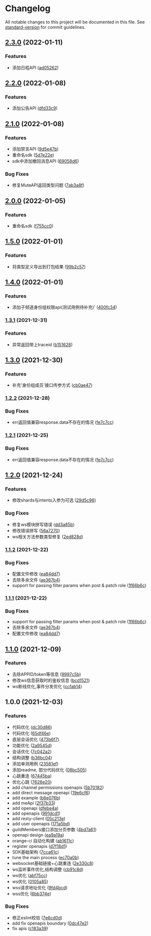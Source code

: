 # Changelog

All notable changes to this project will be documented in this file. See [standard-version](https://github.com/conventional-changelog/standard-version) for commit guidelines.

## [2.3.0](https://github.com/tencent-connect/bot-node-sdk/compare/v2.2.0...v2.3.0) (2022-01-11)


### Features

* 添加日程API ([ad05262](https://github.com/tencent-connect/bot-node-sdk/commit/ad05262947b045c93dd68502f7f74c0c0bf7d478))

## [2.2.0](https://github.com/tencent-connect/bot-node-sdk/compare/v2.1.0...v2.2.0) (2022-01-08)


### Features

* 添加公告API ([dfd33c9](https://github.com/tencent-connect/bot-node-sdk/commit/dfd33c97b1475278c258cb3d992dcbc0108d839b))

## [2.1.0](https://github.com/tencent-connect/bot-node-sdk/compare/v1.5.0...v2.1.0) (2022-01-08)


### Features

* 添加禁言API ([9d5e47b](https://github.com/tencent-connect/bot-node-sdk/commit/9d5e47bf56ad90358c4c8cba1ceb7dc18e765ad4))
* 重命名sdk ([5d7e22e](https://github.com/tencent-connect/bot-node-sdk/commit/5d7e22efb29c7d60a9432fb0d225db17415894fd))
* sdk中添加撤回消息API ([69058d6](https://github.com/tencent-connect/bot-node-sdk/commit/69058d6a8a4ad20fa634f9d89c58470f415b0459))


### Bug Fixes

* 修复MuteAPI返回类型问题 ([7ab3a8f](https://github.com/tencent-connect/bot-node-sdk/commit/7ab3a8f45de62f6d9bfd7ed29c706b4c7fefba5b))

## [2.0.0](https://github.com/tencent-connect/bot-node-sdk/compare/v1.5.0...v2.0.0) (2022-01-05)


### Features

* 重命名sdk ([f755cc0](https://github.com/tencent-connect/bot-node-sdk/commit/f755cc0584c75a90fa18ab32f76617373d93a445))

## [1.5.0](https://github.com/tencent-connect/bot-node-sdk/compare/v1.4.0...v1.5.0) (2022-01-01)


### Features

* 将类型定义导出到打包结果 ([99b2c57](https://github.com/tencent-connect/bot-node-sdk/commit/99b2c57642f386881b694d032605e538586566b6))

## [1.4.0](https://github.com/tencent-connect/bot-node-sdk/compare/v1.3.1...v1.4.0) (2022-01-01)


### Features

* 添加子频道身份组权限api(测试用例待补充)' ([400fc34](https://github.com/tencent-connect/bot-node-sdk/commit/400fc34232069f740a88af6e19113cf3b550a353))

### [1.3.1](https://github.com/tencent-connect/bot-node-sdk/compare/v1.3.0...v1.3.1) (2021-12-31)


### Features

* 异常返回带上traceid ([b151628](https://github.com/tencent-connect/bot-node-sdk/commit/b1516285bfe1ac3bed798266e5b40c7dcabf9900))

## [1.3.0](https://github.com/tencent-connect/bot-node-sdk/compare/v1.2.2...v1.3.0) (2021-12-30)


### Features

* 补充'身份组成员'接口传参方式 ([cb0ae47](https://github.com/tencent-connect/bot-node-sdk/commit/cb0ae47aea7c1edeebaec58d70e7f28f6a10417d))

### [1.2.2](https://github.com/tencent-connect/bot-node-sdk/compare/v1.2.0...v1.2.2) (2021-12-28)


### Bug Fixes

* err返回值兼容response.data不存在的情况 ([fe7c7cc](https://github.com/tencent-connect/bot-node-sdk/commit/fe7c7cce93869e9a7d360b052d64394a57fe84be))

### [1.2.1](https://github.com/tencent-connect/bot-node-sdk/compare/v1.2.0...v1.2.1) (2021-12-25)


### Bug Fixes

* err返回值兼容response.data不存在的情况 ([fe7c7cc](https://github.com/tencent-connect/bot-node-sdk/commit/fe7c7cce93869e9a7d360b052d64394a57fe84be))

## [1.2.0](https://github.com/tencent-connect/bot-node-sdk/compare/v1.1.2...v1.2.0) (2021-12-24)


### Features

* 修改shards与intents入参为可选 ([29d5c96](https://github.com/tencent-connect/bot-node-sdk/commit/29d5c961ee4fe11faea840264057ba8ddd4cb2da))


### Bug Fixes

* 修复ws模块拼写错误 ([dd3a85b](https://github.com/tencent-connect/bot-node-sdk/commit/dd3a85b97dcd044e679052e061d87ad1052939b7))
* 修改错误拼写 ([56a7270](https://github.com/tencent-connect/bot-node-sdk/commit/56a7270d86221354a846d0603ba2ea70ced78467))
* ws相关方法参数类型修复 ([2ed828d](https://github.com/tencent-connect/bot-node-sdk/commit/2ed828d95c6c9b1564524c3d3ca24d03ef6f7327))

### [1.1.2](https://github.com/tencent-connect/bot-node-sdk/compare/v1.1.0...v1.1.2) (2021-12-22)


### Bug Fixes

* 配置文件修改 ([ea84dd7](https://github.com/tencent-connect/bot-node-sdk/commit/ea84dd7c083258ea334d3792bbd141114b2266f2))
* 去除多余文件 ([ae367b4](https://github.com/tencent-connect/bot-node-sdk/commit/ae367b42d9a894fbf12baadf27b95a1cdde1caef))
* support for  passing  filter params when post & patch role ([1f66b6c](https://github.com/tencent-connect/bot-node-sdk/commit/1f66b6cf0ec3b7c903092e364365b9d738de2531))

### [1.1.1](https://github.com/tencent-connect/bot-node-sdk/compare/v1.1.0...v1.1.1) (2021-12-22)


### Bug Fixes

* support for  passing  filter params when post & patch role ([1f66b6c](https://github.com/tencent-connect/bot-node-sdk/commit/1f66b6cf0ec3b7c903092e364365b9d738de2531))
* 去除多余文件 ([ae367b4](https://github.com/tencent-connect/bot-node-sdk/commit/ae367b42d9a894fbf12baadf27b95a1cdde1caef))
* 配置文件修改 ([ea84dd7](https://github.com/tencent-connect/bot-node-sdk/commit/ea84dd7c083258ea334d3792bbd141114b2266f2))

## [1.1.0](https://git.woa.com/qq-channel-bot/bot-node-sdk/compare/v1.0.0...v1.1.0) (2021-12-09)


### Features

* 去除APPID/token等信息 ([9997c5b](https://git.woa.com/qq-channel-bot/bot-node-sdk/commit/9997c5b4a972cbb3c1e399f3ee6259594d8af587))
* 修改ws信息获取时的鉴权信息 ([bcd1521](https://git.woa.com/qq-channel-bot/bot-node-sdk/commit/bcd152139458243628b1582c7719c2878b09b4be))
* ws断线优化,事件分发优化 ([ccfab14](https://git.woa.com/qq-channel-bot/bot-node-sdk/commit/ccfab14faa843156c543e8526a1226df26d22622))

## 1.0.0 (2021-12-03)


### Features

* 代码优化 ([dc30d86](https://git.woa.com/qq-channel-bot/bot-node-sdk/commit/dc30d869c7b48f9bc3ad23afe2ddedb80fcb1e6e))
* 代码优化 ([65df46e](https://git.woa.com/qq-channel-bot/bot-node-sdk/commit/65df46e7c3615684385dbdfc631a305637f0bb0c))
* 底层会话优化 ([473b6f7](https://git.woa.com/qq-channel-bot/bot-node-sdk/commit/473b6f7f0b1ef90fcf4416ee84f5dca6c83ef74e))
* 功能优化 ([2a9545d](https://git.woa.com/qq-channel-bot/bot-node-sdk/commit/2a9545d2770da9b8b32bebbdeecf9a733cacc0d0))
* 会话优化 ([7c042a2](https://git.woa.com/qq-channel-bot/bot-node-sdk/commit/7c042a20d503ad6dedf833d837f418221445a157))
* 结构调整 ([b36bc04](https://git.woa.com/qq-channel-bot/bot-node-sdk/commit/b36bc0451addfc000fab37555f7d82c4f6050406))
* 添加单测用例 ([23581ef](https://git.woa.com/qq-channel-bot/bot-node-sdk/commit/23581ef2cf6e535a81c87da4fe13814c97fb64dd))
* 添加readme, 部分代码优化 ([08bc505](https://git.woa.com/qq-channel-bot/bot-node-sdk/commit/08bc505258c20a8b763bb18ce9f2fd5043704773))
* 心跳重连 ([67445ba](https://git.woa.com/qq-channel-bot/bot-node-sdk/commit/67445ba178cdc4c7be404a49cdfb90470d7fbbb7))
* 优化心跳 ([7626e20](https://git.woa.com/qq-channel-bot/bot-node-sdk/commit/7626e20f6031fbb39623383ef05a6e19db3d81fc))
* add channel permissions openapis ([5b70182](https://git.woa.com/qq-channel-bot/bot-node-sdk/commit/5b7018235454d37a53aa994594b0493d58d943ef))
* add direct message openapi ([19e6cf6](https://git.woa.com/qq-channel-bot/bot-node-sdk/commit/19e6cf6581f3dddfc798db6f3768ed2775b4a598))
* add example ([b6e076b](https://git.woa.com/qq-channel-bot/bot-node-sdk/commit/b6e076b6f177af2d0d65e9c749e663653233a3a1))
* add meApi ([2f37b33](https://git.woa.com/qq-channel-bot/bot-node-sdk/commit/2f37b338954d93b37890a16f930ddccba2f86c9b))
* add openapi ([dfebe4a](https://git.woa.com/qq-channel-bot/bot-node-sdk/commit/dfebe4a667d49a238e0c1b1d7512a46669be8854))
* add openapis ([991dcd1](https://git.woa.com/qq-channel-bot/bot-node-sdk/commit/991dcd11c412b1a31cc608536337c4dbc891f28e))
* add resty-client ([05c213e](https://git.woa.com/qq-channel-bot/bot-node-sdk/commit/05c213e038752c915632c01db33eeb9c86f1b7b5))
* add user openapis ([171a5bd](https://git.woa.com/qq-channel-bot/bot-node-sdk/commit/171a5bd708964d1336a516c2a2f6a14f247c960f))
* guildMembers接口添加分页参数 ([4bd7a61](https://git.woa.com/qq-channel-bot/bot-node-sdk/commit/4bd7a615e8958e7d0ae1b6685d42a1d983d019bf))
* openapi design ([ea9a19a](https://git.woa.com/qq-channel-bot/bot-node-sdk/commit/ea9a19a65befbac74ae355aad0a8f6acecb5b298))
* orange-ci 自动化构建 ([ab1611c](https://git.woa.com/qq-channel-bot/bot-node-sdk/commit/ab1611c8fad3aa69cb615fb24df304e2b49e055f))
* register openapis ([d7f18d1](https://git.woa.com/qq-channel-bot/bot-node-sdk/commit/d7f18d14f3b1e11c859e86c480971895f0e825fd))
* SDK基础架构 ([7cca61c](https://git.woa.com/qq-channel-bot/bot-node-sdk/commit/7cca61c2da1a296b11588b8dedb313f7684184a3))
* tune the main process ([ec70a0b](https://git.woa.com/qq-channel-bot/bot-node-sdk/commit/ec70a0b370f0337409fdab7f239d849acd9d9b1f))
* websocket基础链接+心跳重连 ([2e330c8](https://git.woa.com/qq-channel-bot/bot-node-sdk/commit/2e330c8c95e270c7849ed493b0772ddd16274e81))
* ws监听事件优化,结构调整 ([cb91c8d](https://git.woa.com/qq-channel-bot/bot-node-sdk/commit/cb91c8db982f8ee3ca12a48b32401da81885fc98))
* ws优化 ([abf75cc](https://git.woa.com/qq-channel-bot/bot-node-sdk/commit/abf75cce3f96e704b2230f248a8b1c623e37461b))
* ws优化 ([0105a85](https://git.woa.com/qq-channel-bot/bot-node-sdk/commit/0105a8514ab13db3dc125ec7b7578041ec7d9233))
* wss请求地址优化 ([9fd4bcd](https://git.woa.com/qq-channel-bot/bot-node-sdk/commit/9fd4bcd475e0eb28ee9ece7fab9ea5dfc301bc4e))
* wss优化 ([6bb374e](https://git.woa.com/qq-channel-bot/bot-node-sdk/commit/6bb374e75c0e81360a2e17c04261336fa6cb808a))


### Bug Fixes

* 修正eslint校验 ([7e6cd0d](https://git.woa.com/qq-channel-bot/bot-node-sdk/commit/7e6cd0d3631bc963624bfb4d94b92e5a2f005be5))
* add fix openapis boundary ([0dc47e2](https://git.woa.com/qq-channel-bot/bot-node-sdk/commit/0dc47e25c435f7dec72207b737598fa61e19e31e))
* fix apis ([c183a39](https://git.woa.com/qq-channel-bot/bot-node-sdk/commit/c183a39fff8dfef8c8bd0c1bc5fa17cc410f5870))
